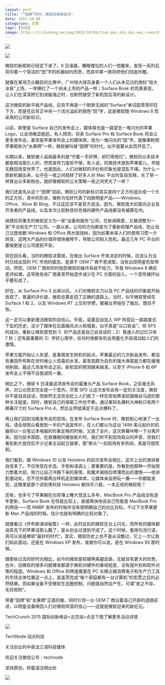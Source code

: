 ```yaml
---
layout: post
title: "“田牌”时代：微软迎来新纪元"
date: 2015-10-08
categories: 文章
tags: [科技]
image: https://lishuhang.me/img/2015/10/08/tian-pai-shi-dai-wei-ruan/01.jpg
---
```


![](http://mmbiz.qpic.cn/mmbiz/nmVQQlxOIsISbqpzavZ1cDCVeKJmrFVOAAWEDUEs2ibVZvFMm6swyJGicBALuaYZpCGic4yk974qXVYR8aq3Fb4Kw/0?wx_fmt=jpeg)

![](https://lishuhang.me/img/2015/10/08/tian-pai-shi-dai-wei-ruan/01.jpg)

微软的新昵称已经定下来了。6 日凌晨，睡眼惺忪的人们一觉醒来，发现一系列后背印着一个简洁的“田”字的机器如约而至，而其中某一款将把他们彻底炸醒。

就像在某场万众瞩目的比赛中，广州恒大球员身着一个人们从未见过的商标“恒大冰泉”上场，一举捧红了一个尚未上市的产品一样；Surface Book 的完美表现，让人们在深深把它刻进脑海之时，也默然接受了新机型后背的新设计。

这次微软的新平板产品线，后背不再是一个默默无闻的“Surface”单词孤零零印在下方，而是在后背正中央一个流光溢彩的银色“田”字，这是微软随 Windows 8 而采用的公司新标识。

以前，即使是 Surface 自己的发布会上，媒体席也是一路望去一堆闪光的苹果 Logo，让会场略显尴尬。有人预测，将来 Surface Pro 和 Surface Book 将会让更多发布会，甚至是苹果发布会上的媒体席，改为一堆闪光的“田”字。就像果粉把苹果昵称为“水果牌”一样，微软被叫做“田牌”的时代，似乎就要从此而开启了。

长期以来，微软被人诟病最多的是“守着一手好牌，却打得很烂”。微软的众多技术都是相当吸引人的，然而宣传力度却不够，有人说，同类技术放到苹果那儿，早就无数回改变世界了。也是因此，人们对微软的评价和印象也是混乱不堪。为什么一款新机器出来，似乎在一夜之间扭转了好多人对 Mac 平台的盲目崇拜，长了草一样冒出众多新粉丝，就好像微软的公关策略一夜之间灵光了一样？

我们还是先从这个“田牌”说起。微软公司的新标识其实是四个正方形组合成一个大的正方形，其中的形状，被称为恰好代表了四款明星产品——Windows、Office、Xbox 和 Bing，不过这应该不是官方说法。因为，微软庞大的面向企业及开发者的产品线，以及本次让软粉信仰充值的硬件产品线都没有被算在内。

纳德拉将重生的微软定义为一家“设备和服务”公司，在新闻稿里，又被调整为一家“平台和生产力”公司。一直以来，公司的方向都是为了重新梳理产品线，防止自己过度依赖 Windows 和 Office 两大摇钱树，因为如果未来人们的使用习惯一夕转变，这两大产品的价值将很快被榨干，导致公司陷入危机。最近几年 PC 平台的萎缩更是让公司感到不安。

现在回头看，当时的微软决策层，在做出 Surface 开发决定的时候，应该认为当时已经出现的 PC 市场的疲态，是源于 OEM 厂商不思进取，没有出现明星机型带动。然而，OEM 厂商却同时抱怨微软的操作系统不给力，毕竟 Windows 8 确实差评如潮，这导致有些厂商甚至开始逐步减少在 PC 方面的投入。一个恶性循环似乎要形成了。

好在，从 Surface Pro 3 出来以后，人们对微软实力以及 PC 产品线的印象就开始改观了，普遍的评价是，微软总算走回了正确的道路上。当时，似乎微软曾经在 Surface 1 和 2，以及 Windows RT 上交的学费，都被业界抛在了脑后，既往不咎。

这一定可以重新激活微软的自信心。毕竟，诺基亚自加入 WP 阵营后一路跳崖式下坠的历史，没少了媒体在后面煽风点火和唱衰，似乎真是“众口铄金”。但 SP3 的成功，重新让微软感觉到 1）好产品还是自己会说话的；2）普通人的记忆只有 7 秒；还有最重要的 3）学好心理学，任何时候都有机会用量化手段调动起人们的激情。

苹果方面开始让人失望，是事情发生转机的起点。苹果最近的几次新品发布，都没有重回乔布斯在世时候让人惊喜的水准，甚至其颇为自负的强大保密能力都在缓慢地削弱。最近几场发布会之前，新机型的预测越来越准，以至于 iPhone 6 和 6P 发布会上不得不自我调侃一番。

相比之下，微软 6 日凌晨这场发布会的最重头产品 Surface Book，之前毫无风声，对公众而言完全是一个意外。尽管 SP3 让这次发布会有一定的关注度，微软并不是自说自话，但依然无法完全赶上人们疯了一样在库珀蒂诺挖掘蛛丝马迹的那种关注程度。同时，微软自己的保密工作也不赖，通过某知名爆料大神称只有两个屏幕尺寸的 Surface Pro 4，然后业界就满足于这点爆料了。

再让我们回到当晚发布会的现场。在发布 Surface Book 时，微软耐心地演了一出戏，请全球观众看放到一半的产品宣传片，在人们都以为这台 1499 美元起价的机器将以一台笔记本电脑的形象定格的时候，又放了全片，这次屏幕咔嚓一下分离开来。因为技术原因，在直播期间播放影片时，我们听不到现场观众的声音，但我们看到影片放完后不少记者主动起立鼓掌，那“断头”一刻现场有多热闹，真是可想而知。

我们看到，跟 Windows 10 以及 Hololens 的初次发布会相比，这次上台的演讲者自信多了。不仅体现在步态、手势和语调上；更重要的是，你看到他那种一开始努力憋着大招，努力让自己冷静下来的表情，和魔术揭晓后喷薄而出的激情——他讲到激动处，忍不住拎着两台样机走到媒体席，让媒体亲自把玩一番——你都能发现，这哪里是那个讲到黑科技 Hololens 都四平八稳，一本正经的微软呢？

还有，也多亏了苹果躺在功劳簿上睡大觉这么多年，MacBook Pro 产品线没有逐年更新，Surface Book 在性能比较上，直接爽快地说自己性能是 MacBook Pro 的两倍——而 RMBP 发布的时候并没有很明确自己的对比目标。不过下次苹果更新 Mac 产品线的时候，估计也就有明确的比较对象了。

就像看过《乔布斯演讲秘笈》一样，此时此刻的微软在台上闪光，而所有的媒体都说库克下的苹果没那么酷了，是从创业过渡到守成了。这个时候，套用句流行语，真可以说是微软“最好的时代”。其实，微软历史上也不是从没酷过，它上一次让我们如此感动，还是在 Windows XP 发布，或者你可以说，是在 Windows 95 那时候。

跟那些过去的好时光相比，如今的微软是软硬两条腿走路，无疑具有更大的优势。也许，旧微软的很多问题爆发都源于微软对硬件的重视程度，没有提升到和软件对等的程度。Windows 和 Office 的辉煌奠基在 PC 长期占据消费电子和生产力工具的市场主体位置这一点上，是盖茨完成“每个家庭都有一台计算机”的宏愿之后的必然结果。而如果设备不受微软生态圈控制，问题就自然会产生，可谓“皮之不存，毛将焉附”。

带着“田牌”和“水果牌”正面抗衡，同时引领一众 OEM 厂商沿着自己开辟的道路前进，以明星设备唤回人们对微软阵营的信心——这就是微软迎来的新纪元。

TechCrunch 2015 国际创新峰会<北京站>点击下图了解更多活动详情

![](https://lishuhang.me/img/2015/10/08/tian-pai-shi-dai-wei-ruan/02.jpg)

TechNode 动点科技

关注创业的中英法三语科技媒体

欢迎关注微信公号：technode

坚持原创，转载请注明出处

![](https://lishuhang.me/img/2015/10/08/tian-pai-shi-dai-wei-ruan/03.png)